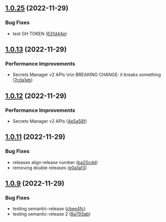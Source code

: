 ## [1.0.25](https://github.com/ydekel6/secrets-manager-python-sdk/compare/v1.0.13...v1.0.14) (2022-11-29)


### Bug Fixes

* test GH TOKEN ([631d44e](https://github.com/ydekel6/secrets-manager-python-sdk/commit/631d44e639b9b6f26c0c6e3c2bf18b931704bae5))

## [1.0.13](https://github.com/ydekel6/secrets-manager-python-sdk/compare/v1.0.12...v1.0.13) (2022-11-29)


### Performance Improvements

* Secrets Manager v2 APIs \n\n BREAKING CHANGE: it breaks something ([7cda1eb](https://github.com/ydekel6/secrets-manager-python-sdk/commit/7cda1ebc42d5a3ef0eed45b165a801a9861f2718))

## [1.0.12](https://github.com/ydekel6/secrets-manager-python-sdk/compare/v1.0.11...v1.0.12) (2022-11-29)


### Performance Improvements

* Secrets Manager v2 APIs ([4e5a58f](https://github.com/ydekel6/secrets-manager-python-sdk/commit/4e5a58fdf044ffa8f37ff289b85679b60d36a2d2))

## [1.0.11](https://github.com/ydekel6/secrets-manager-python-sdk/compare/v1.0.10...v1.0.11) (2022-11-29)


### Bug Fixes

* releases align release number ([ba20cdd](https://github.com/ydekel6/secrets-manager-python-sdk/commit/ba20cdd608baca02e891acb0cf3fe4774cb03e6d))
* removing double releases ([e0a1af3](https://github.com/ydekel6/secrets-manager-python-sdk/commit/e0a1af3596fcc4121f3832919dae082d97c3d3de))

## [1.0.9](https://github.com/ydekel6/secrets-manager-python-sdk/compare/v1.0.8...v1.0.9) (2022-11-29)


### Bug Fixes

* testing semantic-release ([cbee4fc](https://github.com/ydekel6/secrets-manager-python-sdk/commit/cbee4fc484410eeadd08012b9fa3199bfce436e6))
* testing semantic-release 2 ([8a793ab](https://github.com/ydekel6/secrets-manager-python-sdk/commit/8a793abd7d08dd7019d805bf1b958197accd1d19))
